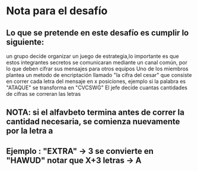 # Nota para el desafío

## Lo que se pretende en este desafío es cumplir lo siguiente:
un grupo decide organizar un juego de estrategia,lo importante es que estos integrantes secretos
se comunicaran mediante un canal común, por lo que deben cifrar sus mensajes para otros equipos
Uno de los miembros plantea un metodo de encriptación llamado "la cifra del cesar" que consiste
en correr cada letra del mensaje en x posiciones, ejemplo si la palabra es "ATAQUE" se transforma en "CVCSWG"
El jefe decide cuantas cantidades de cifras se correran las letras

## NOTA: si el alfavbeto termina antes de correr la cantidad necesaria, se comienza nuevamente por la letra a
## Ejemplo : "EXTRA" -> 3 se convierte en "HAWUD" notar que X+3 letras -> A


